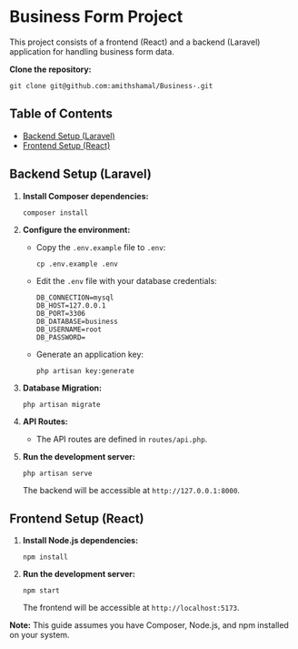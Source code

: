 # Business Form Project

This project consists of a frontend (React) and a backend (Laravel) application for handling business form data.

**Clone the repository:**

```shell
git clone git@github.com:amithshamal/Business-.git
```


## Table of Contents

-   [Backend Setup (Laravel)](#backend-setup-laravel)
-   [Frontend Setup (React)](#frontend-setup-react)

## Backend Setup (Laravel)
1.  **Install Composer dependencies:**

    ```shell
    composer install
    ```

2.  **Configure the environment:**

    *   Copy the `.env.example` file to `.env`:

        ```shell
        cp .env.example .env
        ```

    *   Edit the `.env` file with your database credentials:

        ```
        DB_CONNECTION=mysql
        DB_HOST=127.0.0.1
        DB_PORT=3306
        DB_DATABASE=business
        DB_USERNAME=root
        DB_PASSWORD=
        ```

    *   Generate an application key:

        ```shell
        php artisan key:generate
        ```

3.  **Database Migration:**

    ```shell
    php artisan migrate
    ```

4.  **API Routes:**

    *   The API routes are defined in `routes/api.php`.

5.  **Run the development server:**

    ```shell
    php artisan serve
    ```

    The backend will be accessible at `http://127.0.0.1:8000`.

## Frontend Setup (React)
1.  **Install Node.js dependencies:**

    ```shell
    npm install
    ```

2.  **Run the development server:**

    ```shell
    npm start
    ```

    The frontend will be accessible at `http://localhost:5173`.

**Note:** This guide assumes you have Composer, Node.js, and npm installed on your system.